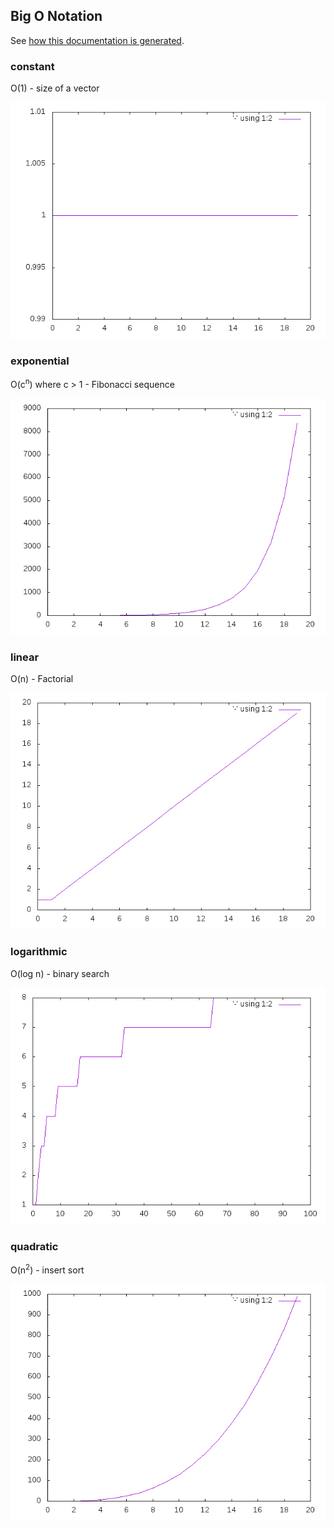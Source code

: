 ## Big O Notation
See [how this documentation is generated](install.md).
### constant
O(1) - size of a vector

![](constant.png)
### exponential
O(c<sup>n</sup>) where c > 1 - Fibonacci sequence

![](exponential.png)
### linear
O(n) - Factorial

![](linear.png)
### logarithmic
O(log n) - binary search

![](logarithmic.png)
### quadratic
O(n<sup>2</sup>) - insert sort

![](quadratic.png)
